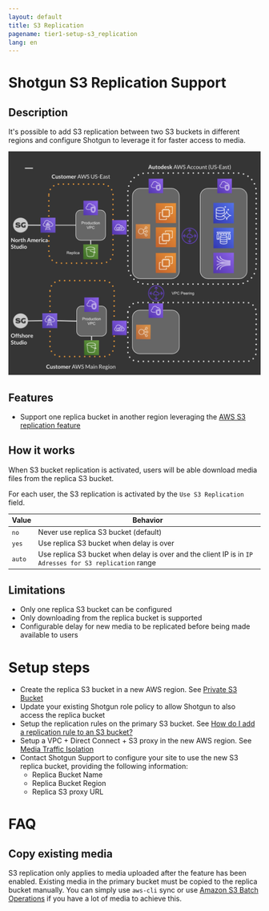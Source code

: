 ```yaml
---
layout: default
title: S3 Replication
pagename: tier1-setup-s3_replication
lang: en
---
```


# Shotgun S3 Replication Support

## Description

It's possible to add S3 replication between two S3 buckets in different regions and configure Shotgun to leverage it for faster access to media.

![S3 Replication Diagram](../images/tier1-s3-replication.png)

## Features

 * Support one replica bucket in another region leveraging the [AWS S3 replication feature](https://docs.aws.amazon.com/AmazonS3/latest/dev/replication.html)

## How it works

When S3 bucket replication is activated, users will be able download media files from the replica S3 bucket.

For each user, the S3 replication is activated by the `Use S3 Replication` field.

| Value| Behavior | 
|------|----------------------------------------------|
|`no`  | Never use replica S3 bucket (default)|
|`yes` | Use replica S3 bucket when delay is over|
|`auto`| Use replica S3 bucket when delay is over and the client IP is in `IP Adresses for S3 replication` range|

## Limitations

 * Only one replica S3 bucket can be configured
 * Only downloading from the replica bucket is supported
 * Configurable delay for new media to be replicated before being made available to users

# Setup steps

  * Create the replica S3 bucket in a new AWS region. See [Private S3 Bucket](./s3_bucket.md)
  * Update your existing Shotgun role policy to allow Shotgun to also access the replica bucket
  * Setup the replication rules on the primary S3 bucket. See [How do I add a replication rule to an S3 bucket?](https://docs.aws.amazon.com/AmazonS3/latest/user-guide/enable-replication.html#enable-replication-add-rule)
  * Setup a VPC + Direct Connect + S3 proxy in the new AWS region. See [Media Traffic Isolation](./media_segregation.md)
  * Contact Shotgun Support to configure your site to use the new S3 replica bucket, providing the following information:
    * Replica Bucket Name
    * Replica Bucket Region
    * Replica S3 proxy URL

# FAQ

## Copy existing media

S3 replication only applies to media uploaded after the feature has been enabled. Existing media in the primary bucket must be copied to the replica bucket manually. You can simply use `aws-cli` sync or use [Amazon S3 Batch Operations](https://aws.amazon.com/s3/features/batch-operations/) if you have a lot of media to achieve this.
